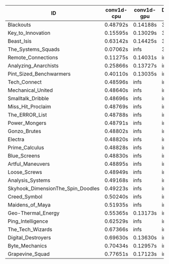 |ID|conv1d-cpu|conv1d-gpu|DWSPConv2D-gpu|gemm-gpu|avg|
|-|-|-|-|-|-|
|Blackouts|0.48792s|0.14188s|3.08131s|2.03399s|1.43627s|
|Key_to_Innovation|0.15595s|0.13029s|3.32472s|2.25381s|1.46619s|
|Beast_Isis|0.63142s|0.14425s|3.28452s|2.30677s|1.59174s|
|The_Systems_Squads|0.07062s|infs|3.36457s|1.94300s|infs|
|Remote_Connections|0.11275s|0.14031s|infs|4.81240s|infs|
|Analyzing_Anarchists|0.25866s|0.13727s|infs|2.76351s|infs|
|Pint_Sized_Benchwarmers|0.40110s|0.13035s|infs|1.93036s|infs|
|Tech_Connect|0.48596s|infs|infs|4.70987s|infs|
|Mechanical_United|0.48640s|infs|infs|4.71022s|infs|
|Smalltalk_Dribble|0.48696s|infs|infs|4.70018s|infs|
|Miss_Hit_Proclaim|0.48769s|infs|infs|4.69724s|infs|
|The_ERROR_List|0.48788s|infs|infs|4.72428s|infs|
|Power_Mongers|0.48791s|infs|infs|4.80371s|infs|
|Gonzo_Brutes|0.48802s|infs|infs|4.70958s|infs|
|Electra|0.48820s|infs|infs|4.70632s|infs|
|Prime_Calculus|0.48828s|infs|infs|4.70048s|infs|
|Blue_Screens|0.48830s|infs|infs|4.70994s|infs|
|Artful_Maneuvers|0.48895s|infs|infs|4.71518s|infs|
|Loose_Screws|0.48949s|infs|infs|4.70465s|infs|
|Analysis_Systems|0.49168s|infs|infs|4.71244s|infs|
|Skyhook_DimensionThe_Spin_Doodles|0.49223s|infs|infs|4.73667s|infs|
|Creed_Symbol|0.50240s|infs|infs|4.71113s|infs|
|Maidens_of_Maya|0.51935s|infs|infs|4.90835s|infs|
|Geo-Thermal_Energy|0.55365s|0.13173s|infs|2.75741s|infs|
|Ping_Intelligence|0.62529s|infs|infs|4.71881s|infs|
|The_Tech_Wizards|0.67366s|infs|infs|4.69144s|infs|
|Digital_Destroyers|0.69630s|0.13630s|infs|4.68478s|infs|
|Byte_Mechanics|0.70434s|0.12957s|infs|4.70370s|infs|
|Grapevine_Squad|0.77651s|0.17123s|infs|4.69095s|infs|
